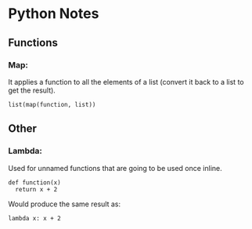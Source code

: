 # Python Notes

## Functions

### Map:
It applies a function to all the elements of a list (convert it back to a list to get the result).
```
list(map(function, list))
```

## Other

### Lambda:
Used for unnamed functions that are going to be used once inline.
```
def function(x)
  return x + 2
```
Would produce the same result as:
```
lambda x: x + 2
```
